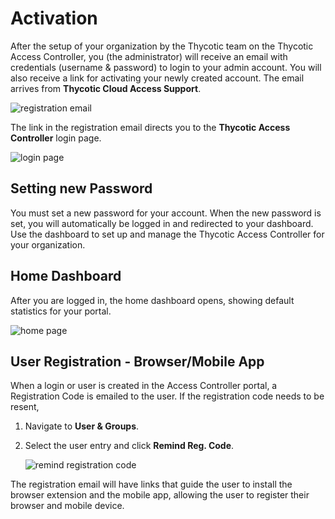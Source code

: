 [title]: # (Activation)
[tags]: # (thycotic access control)
[priority]: # (1)
# Activation

After the setup of your organization by the Thycotic team on the Thycotic Access Controller, you (the administrator) will receive an email with credentials (username & password) to login to your admin account. You will also receive a link for activating your newly created account. The email arrives from __Thycotic Cloud Access Support__.

![registration email](images/reg-email.png "Thycotic Access Controller registration email sample text")

The link in the registration email directs you to the __Thycotic Access Controller__ login page.

![login page](images/login.png "Thycotic Access Controller login page")

## Setting new Password

You must set a new password for your account. When the new password is set, you will automatically be logged in and redirected to your dashboard. Use the dashboard to set up and manage the Thycotic Access Controller for your organization.

## Home Dashboard

After you are logged in, the home dashboard opens, showing default statistics for your portal.

![home page](images/home.png "Thycotic Access Controller default home dashboard")

## User Registration - Browser/Mobile App

When a login or user is created in the Access Controller portal, a Registration Code is emailed to the user. If the registration code needs to be resent,

1. Navigate to __User & Groups__.
1. Select the user entry and click __Remind Reg. Code__.

   ![remind registration code](images/remind-reg-code.png "Trigger email with Registration code")

The registration email will have links that guide the user to install the browser extension and the mobile app, allowing the user to register their browser and mobile device.
